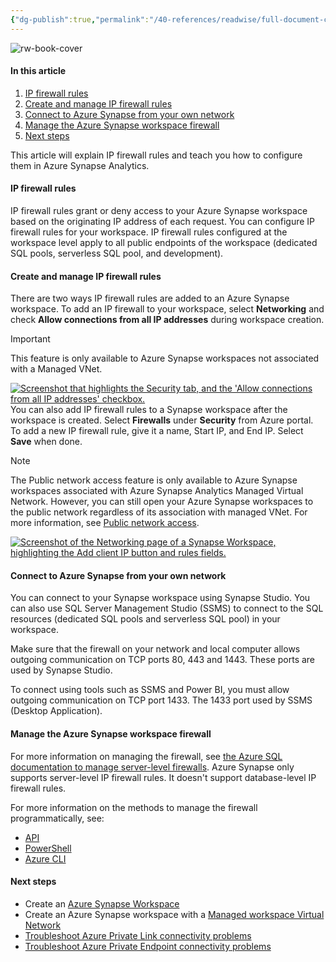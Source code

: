 ```yaml
---
{"dg-publish":true,"permalink":"/40-references/readwise/full-document-contents/configure-ip-firewall-rules-azure-synapse-analytics/","tags":["rw/articles"]}
---
```


![rw-book-cover](https://learn.microsoft.com/en-us/media/logos/logo-ms-social.png)

#### In this article

1. [IP firewall rules](https://learn.microsoft.com/en-us/azure/synapse-analytics/security/synapse-workspace-ip-firewall#ip-firewall-rules)
2. [Create and manage IP firewall rules](https://learn.microsoft.com/en-us/azure/synapse-analytics/security/synapse-workspace-ip-firewall#create-and-manage-ip-firewall-rules)
3. [Connect to Azure Synapse from your own network](https://learn.microsoft.com/en-us/azure/synapse-analytics/security/synapse-workspace-ip-firewall#connect-to-azure-synapse-from-your-own-network)
4. [Manage the Azure Synapse workspace firewall](https://learn.microsoft.com/en-us/azure/synapse-analytics/security/synapse-workspace-ip-firewall#manage-the-azure-synapse-workspace-firewall)
5. [Next steps](https://learn.microsoft.com/en-us/azure/synapse-analytics/security/synapse-workspace-ip-firewall#next-steps)

This article will explain IP firewall rules and teach you how to configure them in Azure Synapse Analytics.

#### IP firewall rules

IP firewall rules grant or deny access to your Azure Synapse workspace based on the originating IP address of each request. You can configure IP firewall rules for your workspace. IP firewall rules configured at the workspace level apply to all public endpoints of the workspace (dedicated SQL pools, serverless SQL pool, and development).

#### Create and manage IP firewall rules

There are two ways IP firewall rules are added to an Azure Synapse workspace. To add an IP firewall to your workspace, select **Networking** and check **Allow connections from all IP addresses** during workspace creation.

Important

This feature is only available to Azure Synapse workspaces not associated with a Managed VNet.

[![Screenshot that highlights the Security tab, and the 'Allow connections from all IP addresses' checkbox.](https://learn.microsoft.com/en-us/azure/synapse-analytics/security/media/synpase-workspace-ip-firewall/azure-synapse-workspace-networking-connections-all-ip-addresses.png)](https://learn.microsoft.com/en-us/azure/synapse-analytics/security/media/synpase-workspace-ip-firewall/azure-synapse-workspace-networking-connections-all-ip-addresses.png#lightbox)
You can also add IP firewall rules to a Synapse workspace after the workspace is created. Select **Firewalls** under **Security** from Azure portal. To add a new IP firewall rule, give it a name, Start IP, and End IP. Select **Save** when done.

Note

The Public network access feature is only available to Azure Synapse workspaces associated with Azure Synapse Analytics Managed Virtual Network. However, you can still open your Azure Synapse workspaces to the public network regardless of its association with managed VNet. For more information, see [Public network access](https://learn.microsoft.com/en-us/azure/synapse-analytics/security/connectivity-settings#public-network-access).

[![Screenshot of the Networking page of a Synapse Workspace, highlighting the Add client IP button and rules fields.](https://learn.microsoft.com/en-us/azure/synapse-analytics/security/media/synpase-workspace-ip-firewall/azure-synapse-workspace-networking-firewalls-add-client-ip.png)](https://learn.microsoft.com/en-us/azure/synapse-analytics/security/media/synpase-workspace-ip-firewall/azure-synapse-workspace-networking-firewalls-add-client-ip.png#lightbox)
#### Connect to Azure Synapse from your own network

You can connect to your Synapse workspace using Synapse Studio. You can also use SQL Server Management Studio (SSMS) to connect to the SQL resources (dedicated SQL pools and serverless SQL pool) in your workspace.

Make sure that the firewall on your network and local computer allows outgoing communication on TCP ports 80, 443 and 1443. These ports are used by Synapse Studio.

To connect using tools such as SSMS and Power BI, you must allow outgoing communication on TCP port 1433. The 1433 port used by SSMS (Desktop Application).

#### Manage the Azure Synapse workspace firewall

For more information on managing the firewall, see [the Azure SQL documentation to manage server-level firewalls](https://learn.microsoft.com/en-us/azure/azure-sql/database/firewall-configure#create-and-manage-ip-firewall-rules). Azure Synapse only supports server-level IP firewall rules. It doesn't support database-level IP firewall rules.

For more information on the methods to manage the firewall programmatically, see:

* [API](https://learn.microsoft.com/en-us/rest/api/synapse/ip-firewall-rules)
* [PowerShell](https://learn.microsoft.com/en-us/powershell/module/az.synapse/new-azsynapsefirewallrule)
* [Azure CLI](https://learn.microsoft.com/en-us/cli/azure/sql/server/firewall-rule)

#### Next steps

* Create an [Azure Synapse Workspace](https://learn.microsoft.com/en-us/azure/synapse-analytics/quickstart-create-workspace)
* Create an Azure Synapse workspace with a [Managed workspace Virtual Network](https://learn.microsoft.com/en-us/azure/synapse-analytics/security/synapse-workspace-managed-vnet)
* [Troubleshoot Azure Private Link connectivity problems](https://learn.microsoft.com/en-us/azure/private-link/troubleshoot-private-link-connectivity)
* [Troubleshoot Azure Private Endpoint connectivity problems](https://learn.microsoft.com/en-us/azure/private-link/troubleshoot-private-endpoint-connectivity)
